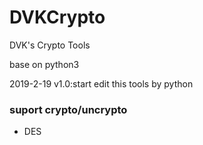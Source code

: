 # DVKCrypto
DVK's Crypto Tools 

base on python3

2019-2-19
v1.0:start edit this tools by python 

### suport crypto/uncrypto 
+ DES
